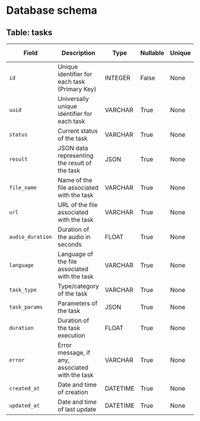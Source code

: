 # Database schema 

## Table: tasks

| Field | Description | Type | Nullable |  Unique | Primary Key |
| --- | --- | --- | --- | --- | --- |
| `id` | Unique identifier for each task (Primary Key) | INTEGER | False | None | True |
| `uuid` | Universally unique identifier for each task | VARCHAR | True | None | False |
| `status` | Current status of the task | VARCHAR | True | None | False |
| `result` | JSON data representing the result of the task | JSON | True | None | False |
| `file_name` | Name of the file associated with the task | VARCHAR | True | None | False |
| `url` | URL of the file associated with the task | VARCHAR | True | None | False |
| `audio_duration` | Duration of the audio in seconds | FLOAT | True | None | False |
| `language` | Language of the file associated with the task | VARCHAR | True | None | False |
| `task_type` | Type/category of the task | VARCHAR | True | None | False |
| `task_params` | Parameters of the task | JSON | True | None | False |
| `duration` | Duration of the task execution | FLOAT | True | None | False |
| `error` | Error message, if any, associated with the task | VARCHAR | True | None | False |
| `created_at` | Date and time of creation | DATETIME | True | None | False |
| `updated_at` | Date and time of last update | DATETIME | True | None | False |
